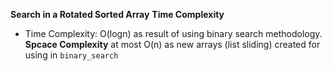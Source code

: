 **Search in a Rotated Sorted Array**
**Time Complexity**
- Time Complexity: O(logn)
as result of using binary search methodology.
**Spcace Complexity**
at most O(n) as new arrays (list sliding) created for using in `binary_search`